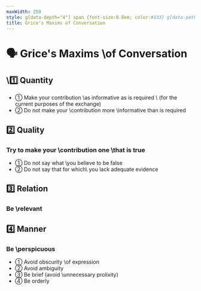 ```yaml
---
maxWidth: 250
style: g[data-depth="4"] span {font-size:0.8em; color:#333} g[data-path="1.2.3"] div {position:absolute; top:0.9em}
title: Grice's Maxims of Conversation
---
```


# 🗣️ Grice's Maxims \\of Conversation

## \\:one: Quantity

- ① Make your contribution \\as informative as is required \\ <span>(for the current purposes of the exchange)</span>
- ② Do not make your \\contribution more \\informative than is required

## :two: Quality

### Try to make your \\contribution one \\that is true

-  ① Do not say what \\you believe to be false
- ② Do not say that for which\\ you lack adequate evidence

## :three: Relation

### Be \\relevant

## :four: Manner

### Be \\perspicuous

-  ① Avoid obscurity \\of expression
- ② Avoid ambiguity
- ③ Be brief (avoid \\unnecessary prolixity)
- ④ Be orderly